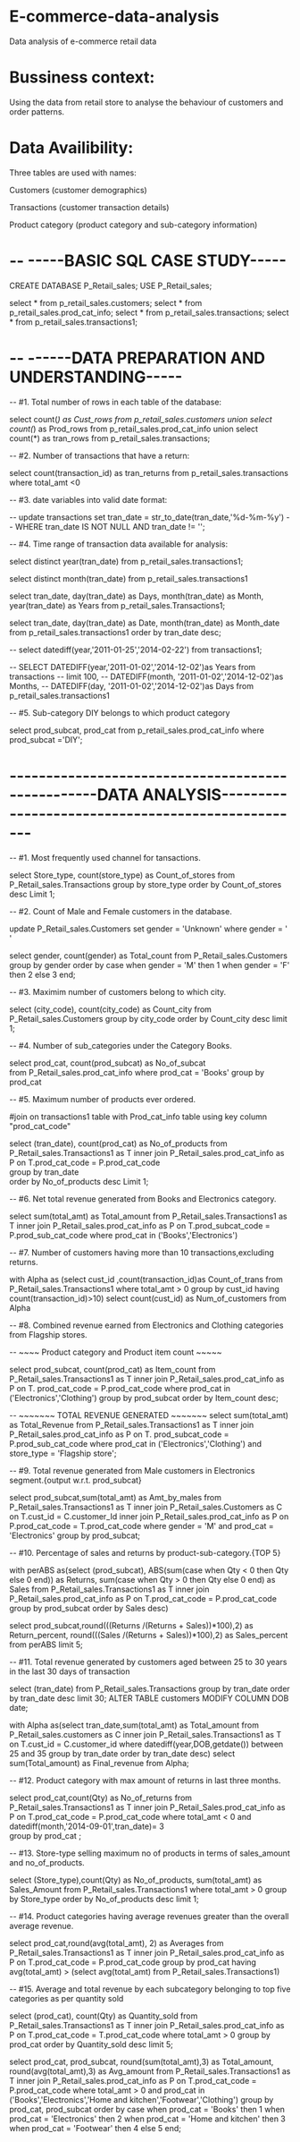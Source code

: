 # E-commerce-data-analysis
Data analysis of e-commerce retail data

# Bussiness context:
Using the data from retail store to analyse the behaviour of customers and order patterns.

# Data Availibility:
Three tables are used with names:

Customers (customer demographics)

Transactions (customer transaction details)

Product category (product category and sub-category information)


# -- -----BASIC SQL CASE STUDY-----

CREATE DATABASE P_Retail_sales;
USE P_Retail_sales;

select * from p_retail_sales.customers;
select * from p_retail_sales.prod_cat_info;
select * from p_retail_sales.transactions;
select * from p_retail_sales.transactions1;

# -- ------DATA PREPARATION AND UNDERSTANDING-----

-- #1. Total number of rows in each table of the database:

select count(*) as Cust_rows from p_retail_sales.customers union
select count(*) as Prod_rows from p_retail_sales.prod_cat_info union
select count(*) as tran_rows from p_retail_sales.transactions;

-- #2. Number of transactions that have a return:

select count(transaction_id) as tran_returns from p_retail_sales.transactions
where total_amt <0 

-- #3. date variables into valid date format:

-- update transactions set tran_date = str_to_date(tran_date,'%d-%m-%y')
-- WHERE tran_date IS NOT NULL AND tran_date != '';

-- #4. Time range of transaction data available for analysis:

select distinct year(tran_date) from p_retail_sales.transactions1;

select distinct month(tran_date) from p_retail_sales.transactions1

select tran_date, day(tran_date) as Days, month(tran_date) as Month, year(tran_date) as Years 
from p_retail_sales.Transactions1;

select tran_date, day(tran_date) as Date, month(tran_date) as Month_date from p_retail_sales.transactions1 
order by tran_date desc;

-- select datediff(year,'2011-01-25','2014-02-22') from transactions1;

-- SELECT  DATEDIFF(year,'2011-01-02','2014-12-02')as Years from transactions
-- limit 100,
-- DATEDIFF(month, '2011-01-02','2014-12-02')as Months,
-- DATEDIFF(day, '2011-01-02','2014-12-02')as Days from p_retail_sales.transactions1

-- #5. Sub-category DIY belongs to which product category

select prod_subcat, prod_cat from p_retail_sales.prod_cat_info
where prod_subcat ='DIY';

# --------------------------------------------------DATA ANALYSIS--------------------------------------------------

-- #1. Most frequently used channel for tansactions. 

select Store_type, count(store_type) as Count_of_stores 
from P_Retail_sales.Transactions
group by store_type 
order by Count_of_stores desc
Limit 1;

-- #2. Count of Male and Female customers in the database.

update P_Retail_sales.Customers
set gender = 'Unknown'
where gender = ' '

select gender, count(gender) as Total_count 
from P_Retail_sales.Customers
group by gender
order by 
case 
when gender = 'M' then 1
when gender = 'F' then 2
else 3
end;

-- #3. Maximim number of customers belong to which city.

select (city_code), count(city_code) as Count_city 
from P_Retail_sales.Customers
group by city_code
order by Count_city desc 
limit 1;

-- #4. Number of sub_categories under the Category Books.

select prod_cat, count(prod_subcat) as No_of_subcat  
from P_Retail_sales.prod_cat_info
where prod_cat = 'Books'
group by prod_cat  

-- #5. Maximum number of products ever ordered.

#join on transactions1 table with Prod_cat_info table using key column "prod_cat_code"

select (tran_date), count(prod_cat) as No_of_products 
from P_Retail_sales.Transactions1 as T
inner join P_Retail_sales.prod_cat_info as P
on T.prod_cat_code = P.prod_cat_code  
group by tran_date     
order by No_of_products desc
Limit 1;

-- #6. Net total revenue generated from Books and Electronics category.

select sum(total_amt) as Total_amount 
from P_Retail_sales.Transactions1 as T
inner join P_Retail_sales.prod_cat_info as P
on T.prod_subcat_code = P.prod_sub_cat_code
where prod_cat in ('Books','Electronics')

-- #7. Number of customers having more than 10 transactions,excluding returns.

with Alpha
as (select cust_id ,count(transaction_id)as Count_of_trans 
from P_Retail_sales.Transactions1
where total_amt > 0 
group by cust_id
having count(transaction_id)>10)
select count(cust_id) as Num_of_customers from Alpha

-- #8. Combined revenue earned from Electronics and Clothing categories from Flagship stores.

-- ~~~~ Product category and Product item count ~~~~~

select prod_subcat, count(prod_cat) as Item_count 
from P_Retail_sales.Transactions1 as T
inner join P_Retail_sales.prod_cat_info as P 
on T. prod_cat_code = P.prod_cat_code
where prod_cat in ('Electronics','Clothing')
group by prod_subcat
order by Item_count desc;

-- ~~~~~~~ TOTAL REVENUE GENERATED ~~~~~~~
select sum(total_amt) as Total_Revenue 
from P_Retail_sales.Transactions1 as T
inner join P_Retail_sales.prod_cat_info as P 
on T. prod_subcat_code = P.prod_sub_cat_code
where prod_cat in ('Electronics','Clothing') and store_type = 'Flagship store';

-- #9. Total revenue generated from Male customers in Electronics segment.{output w.r.t. prod_subcat}

select prod_subcat,sum(total_amt) as Amt_by_males 
from P_Retail_sales.Transactions1 as T
inner join P_Retail_sales.Customers as C
on T.cust_id = C.customer_Id
inner join P_Retail_sales.prod_cat_info as P 
on P.prod_cat_code = T.prod_cat_code
where gender = 'M' and prod_cat = 'Electronics'
group by prod_subcat;

-- #10. Percentage of sales and returns by product-sub-category.{TOP 5}

with perABS 
as(select (prod_subcat), 
    ABS(sum(case when Qty < 0 then Qty else 0 end)) as Returns, 
    sum(case when Qty > 0 then Qty else 0 end) as Sales
from P_Retail_sales.Transactions1 as T
inner join P_Retail_sales.prod_cat_info as P
on T.prod_cat_code = P.prod_cat_code
group by prod_subcat
order by Sales desc)

select prod_subcat,round(((Returns /(Returns + Sales))*100),2) as Return_percent,
round(((Sales /(Returns + Sales))*100),2) as Sales_percent from perABS
limit 5;

-- #11. Total revenue generated by customers aged between 25 to 30 years in the last 30 days of transaction

select  (tran_date) from P_Retail_sales.Transactions
group by tran_date
order by tran_date desc
limit 30;
ALTER TABLE customers MODIFY COLUMN DOB date;
                                                      
with Alpha
as(select tran_date,sum(total_amt) as Total_amount 
from P_Retail_sales.customers as C
inner join P_Retail_sales.Transactions1 as T
on T.cust_id = C.customer_id
where datediff(year,DOB,getdate()) between 25 and 35
group by tran_date
order by tran_date desc)
select sum(Total_amount) as Final_revenue from Alpha;

-- #12. Product category with max amount of returns in last three months.

select prod_cat,count(Qty) as No_of_returns
from P_Retail_sales.Transactions1 as T
inner join P_Retail_Sales.prod_cat_info as P
on T.prod_cat_code = P.prod_cat_code
where total_amt < 0 
and datediff(month,'2014-09-01',tran_date)= 3   
group by prod_cat ;

-- #13. Store-type selling maximum no of products in terms of sales_amount and no_of_products.

select (Store_type),count(Qty) as No_of_products,
sum(total_amt) as Sales_Amount from P_Retail_sales.Transactions1
where total_amt > 0
group by Store_type
order by No_of_products desc
limit 1;

-- #14. Product categories having average revenues greater than the overall average revenue.

select prod_cat,round(avg(total_amt), 2) as Averages 
from P_Retail_sales.Transactions1 as T
inner join P_Retail_sales.prod_cat_info as P
on T.prod_cat_code = P.prod_cat_code
group by prod_cat
having avg(total_amt) > (select avg(total_amt) 
from P_Retail_sales.Transactions1)

-- #15. Average and total revenue by each subcategory belonging to top five categories as per quantity sold

select (prod_cat), count(Qty) as Quantity_sold 
from P_Retail_sales.Transactions1 as T
inner join P_Retail_sales.prod_cat_info as P
on T.prod_cat_code = T.prod_cat_code
where total_amt > 0
group by prod_cat
order by Quantity_sold desc
limit 5;

select prod_cat, prod_subcat,
round(sum(total_amt),3) as Total_amount, 
round(avg(total_amt),3) as Avg_amount 
from P_Retail_sales.Transactions1 as T 
inner join P_Retail_sales.prod_cat_info as P
on T.prod_cat_code = P.prod_cat_code
where total_amt > 0 and 
prod_cat in ('Books','Electronics','Home and kitchen','Footwear','Clothing') 
group by prod_cat, prod_subcat
order by 
case    when prod_cat = 'Books' then 1
        when prod_cat = 'Electronics' then 2
	when prod_cat = 'Home and kitchen' then 3
        when prod_cat = 'Footwear' then 4
	else 5
	end;

